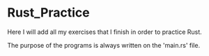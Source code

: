 # Rust_Practice
Here I will add all my exercises that I finish in order to practice Rust.

The purpose of the programs is always written on the 'main.rs' file.

